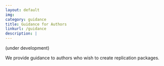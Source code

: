 ```yaml
---
layout: default
img: 
category: guidance
title: Guidance for Authors
linkurl: /guidance
description: |
---
```

(under development)

We provide guidance to authors who wish to create replication packages.